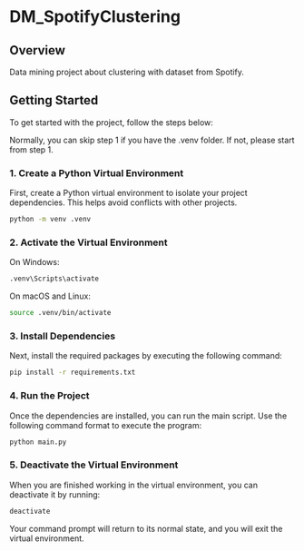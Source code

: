 # DM_SpotifyClustering

## Overview

Data mining project about clustering with dataset from Spotify. 

## Getting Started

To get started with the project, follow the steps below:

Normally, you can skip step 1 if you have the \.venv folder. If not, please start from step 1.

### 1. Create a Python Virtual Environment

First, create a Python virtual environment to isolate your project dependencies. This helps avoid conflicts with other projects.

```bash
python -m venv .venv
```

### 2. Activate the Virtual Environment
On Windows:
```bash
.venv\Scripts\activate
```
On macOS and Linux:
```bash
source .venv/bin/activate
```

### 3. Install Dependencies
Next, install the required packages by executing the following command:

```bash
pip install -r requirements.txt
```

### 4. Run the Project
Once the dependencies are installed, you can run the main script. Use the following command format to execute the program:

```bash
python main.py
```

### 5. Deactivate the Virtual Environment
When you are finished working in the virtual environment, you can deactivate it by running:

```bash
deactivate
```
Your command prompt will return to its normal state, and you will exit the virtual environment.
